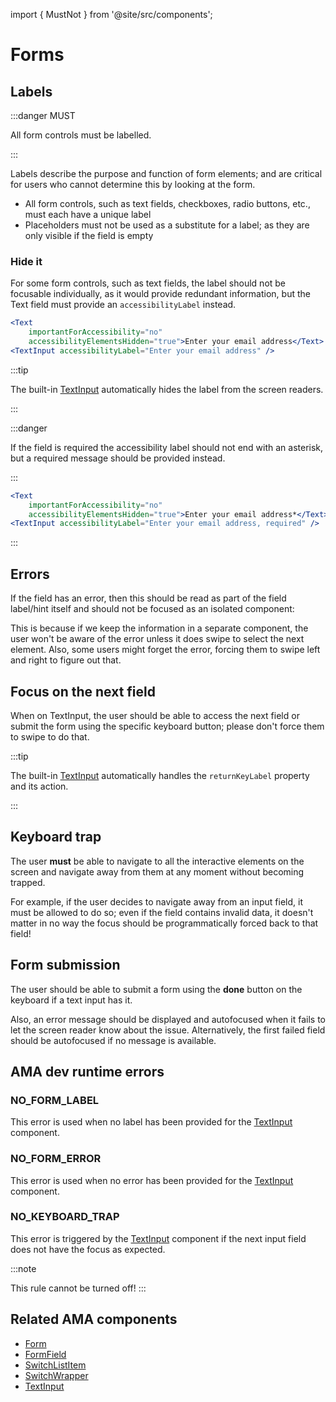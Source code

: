 import { MustNot } from '@site/src/components';

# Forms

## Labels

:::danger MUST

All form controls must be labelled.

:::

Labels describe the purpose and function of form elements; and are critical for users who cannot determine this by looking at the form.

- All form controls, such as text fields, checkboxes, radio buttons, etc., must each have a unique label
- Placeholders must not be used as a substitute for a label; as they are only visible if the field is empty

### Hide it

For some form controls, such as text fields, the label should not be focusable individually, as it would provide redundant information, but the Text field must provide an `accessibilityLabel` instead.

```jsx
<Text
    importantForAccessibility="no"
    accessibilityElementsHidden="true">Enter your email address</Text>
<TextInput accessibilityLabel="Enter your email address" />
```

:::tip

The built-in [TextInput](../components/TextInput) automatically hides the label from the screen readers.

:::

:::danger

If the field is required the accessibility label should not end with an asterisk, but a required message should be provided instead.

:::

```jsx
<Text
    importantForAccessibility="no"
    accessibilityElementsHidden="true">Enter your email address*</Text>
<TextInput accessibilityLabel="Enter your email address, required" />
```
:::

## Errors

If the field has an error, then this should be read as part of the field label/hint itself and should not be focused as an isolated component:

This is because if we keep the information in a separate component, the user won't be aware of the error unless it does swipe to select the next element.
Also, some users might forget the error, forcing them to swipe left and right to figure out that.

## Focus on the next field

When on TextInput, the user should be able to access the next field or submit the form using the specific keyboard button; please don't force them to swipe to do that.


:::tip

The built-in [TextInput](../components/TextInput) automatically handles the `returnKeyLabel` property and its action.

:::

## Keyboard trap

The user **must** be able to navigate to all the interactive elements on the screen and navigate away from them at any moment without becoming trapped.

For example, if the user decides to navigate away from an input field, it must be allowed to do so; even if the field contains invalid data, it doesn't matter in no way the focus should be programmatically forced back to that field!

## Form submission

The user should be able to submit a form using the **done** button on the keyboard if a text input has it.

Also, an error message should be displayed and autofocused when it fails to let the screen reader know about the issue.
Alternatively, the first failed field should be autofocused if no message is available.

## AMA dev runtime errors

### NO_FORM_LABEL

This error is used when no label has been provided for the [TextInput](../components/TextInput) component.

### NO_FORM_ERROR

This error is used when no error has been provided for the [TextInput](../components/TextInput) component.

### NO_KEYBOARD_TRAP <MustNot />

This error is triggered by the [TextInput](../components/TextInput) component if the next input field does not have the focus as expected.

:::note

This rule cannot be turned off!
:::

## Related AMA components

- [Form](../components/form)
- [FormField](../components/formfield)
- [SwitchListItem](../components/switchlistitem)
- [SwitchWrapper](../components/switchwrapper)
- [TextInput](../components/textinput)
